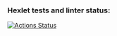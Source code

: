 ### Hexlet tests and linter status:
[![Actions Status](https://github.com/Satogoo/frontend-project-44/actions/workflows/hexlet-check.yml/badge.svg)](https://github.com/Satogoo/frontend-project-44/actions)